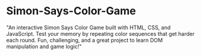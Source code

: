 # Simon-Says-Color-Game
"An interactive Simon Says Color Game built with HTML, CSS, and JavaScript. Test your memory by repeating color sequences that get harder each round. Fun, challenging, and a great project to learn DOM manipulation and game logic!"
